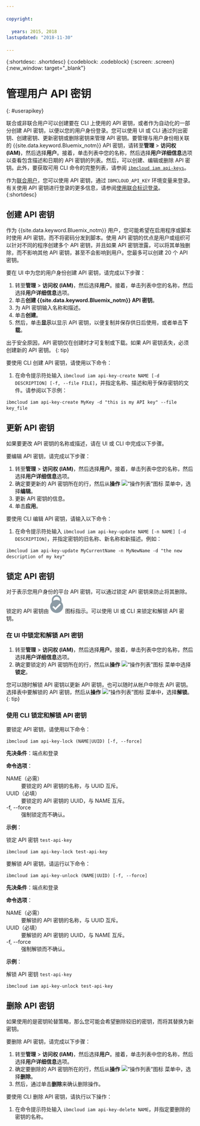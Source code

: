 ```yaml
---

copyright:

  years: 2015, 2018
lastupdated: "2018-11-30"

---
```


{:shortdesc: .shortdesc}
{:codeblock: .codeblock}
{:screen: .screen}
{:new_window: target="_blank"}

# 管理用户 API 密钥
{: #userapikey}

联合或非联合用户可以创建要在 CLI 上使用的 API 密钥，或者作为自动化的一部分创建 API 密钥，以便以您的用户身份登录。您可以使用 UI 或 CLI 通过列出密钥、创建密钥、更新密钥或删除密钥来管理 API 密钥。要管理与用户身份相关联的 {{site.data.keyword.Bluemix_notm}} API 密钥，请转至**管理** &gt; **访问权 (IAM)**，然后选择**用户**。接着，单击列表中您的名称，然后选择**用户详细信息**选项以查看包含描述和日期的 API 密钥的列表。然后，可以创建、编辑或删除 API 密钥。此外，要获取可用 CLI 命令的完整列表，请参阅 [`ibmcloud iam api-keys`](/docs/cli/reference/ibmcloud/cli_api_policy.html#ibmcloud_iam_api_keys)。

作为[联合用户](/docs/account/adminpublic.html#federatedid)，您可以使用 API 密钥，通过 `IBMCLOUD_API_KEY` 环境变量来登录。有关使用 API 密钥进行登录的更多信息，请参阅[使用联合标识登录](/docs/cli/login_federated_id.html#federated_id)。
{:shortdesc}

## 创建 API 密钥

作为 {{site.data.keyword.Bluemix_notm}} 用户，您可能希望在启用程序或脚本时使用 API 密钥，而不将密码分发到脚本。使用 API 密钥的优点是用户或组织可以针对不同的程序创建多个 API 密钥，并且如果 API 密钥泄露，可以将其单独删除，而不影响其他 API 密钥，甚至不会影响到用户。您最多可以创建 20 个 API 密钥。

要在 UI 中为您的用户身份创建 API 密钥，请完成以下步骤：

1. 转至**管理** &gt; **访问权 (IAM)**，然后选择**用户**。接着，单击列表中您的名称，然后选择**用户详细信息**选项。
2. 单击**创建 {{site.data.keyword.Bluemix_notm}} API 密钥**。
3. 为 API 密钥输入名称和描述。
4. 单击**创建**。
5. 然后，单击**显示**以显示 API 密钥，以便复制并保存供日后使用，或者单击**下载**。

出于安全原因，API 密钥仅在创建时才可复制或下载。如果 API 密钥丢失，必须创建新的 API 密钥。
{: tip}

要使用 CLI 创建 API 密钥，请使用以下命令：

1. 在命令提示符处输入 `ibmcloud iam api-key-create NAME [-d DESCRIPTION] [-f, --file FILE]`，并指定名称、描述和用于保存密钥的文件。请参阅以下示例：

```
ibmcloud iam api-key-create MyKey -d "this is my API key" --file key_file
```


## 更新 API 密钥

如果要更改 API 密钥的名称或描述，请在 UI 或 CLI 中完成以下步骤。

要编辑 API 密钥，请完成以下步骤：

1. 转至**管理** &gt; **访问权 (IAM)**，然后选择**用户**。接着，单击列表中您的名称，然后选择**用户详细信息**选项。
2. 确定要更新的 API 密钥所在的行，然后从**操作** ![“操作列表”图标](../icons/action-menu-icon.svg) 菜单中，选择**编辑**。
3. 更新 API 密钥的信息。
4. 单击**应用**。

要使用 CLI 编辑 API 密钥，请输入以下命令：

1. 在命令提示符处输入 `ibmcloud iam api-key-update NAME [-n NAME] [-d DESCRIPTION]`，并指定密钥的旧名称、新名称和新描述。例如：

```
ibmcloud iam api-key-update MyCurrentName -n MyNewName -d "the new description of my key"
```

## 锁定 API 密钥

对于表示您用户身份的平台 API 密钥，可以通过锁定 API 密钥来防止将其删除。锁定的 API 密钥由 ![“已锁定”图标](images/locked.svg "已锁定") 图标指示。可以使用 UI 或 CLI 来锁定和解锁 API 密钥。

### 在 UI 中锁定和解锁 API 密钥

1. 转至**管理** &gt; **访问权 (IAM)**，然后选择**用户**。接着，单击列表中您的名称，然后选择**用户详细信息**选项。
2. 确定要锁定的 API 密钥所在的行，然后从**操作** ![“操作列表”图标](../icons/action-menu-icon.svg) 菜单中选择**锁定**。

您可以随时解锁 API 密钥以更新 API 密钥，也可以随时从帐户中除去 API 密钥。选择表中要解锁的 API 密钥，然后从**操作** ![“操作列表”图标](../icons/action-menu-icon.svg) 菜单中，选择**解锁**。
{: tip}

### 使用 CLI 锁定和解锁 API 密钥

要锁定 API 密钥，请使用以下命令：

```
ibmcloud iam api-key-lock (NAME|UUID) [-f, --force]
```

<strong>先决条件</strong>：端点和登录

<strong>命令选项</strong>：
<dl>
<dt>NAME（必需）</dt>
<dd>要锁定的 API 密钥的名称，与 UUID 互斥。</dd>
<dt>UUID（必填）</dt>
<dd>要锁定的 API 密钥的 UUID，与 NAME 互斥。</dd>
<dt>-f, --force</dt>
<dd>强制锁定而不确认。</dd>
</dl>

<strong>示例</strong>：

锁定 API 密钥 `test-api-key`

```
ibmcloud iam api-key-lock test-api-key
```

要解锁 API 密钥，请运行以下命令：

```
ibmcloud iam api-key-unlock (NAME|UUID) [-f, --force]
```

<strong>先决条件</strong>：端点和登录

<strong>命令选项</strong>：
<dl>
<dt>NAME（必需）</dt>
<dd>要解锁的 API 密钥的名称，与 UUID 互斥。</dd>
<dt>UUID（必填）</dt>
<dd>要解锁的 API 密钥的 UUID，与 NAME 互斥。</dd>
<dt>-f, --force</dt>
<dd>强制解锁而不确认。</dd>
</dl>

<strong>示例</strong>：

解锁 API 密钥 `test-api-key`

```
ibmcloud iam api-key-unlock test-api-key
```


## 删除 API 密钥

如果使用的是密钥轮替策略，那么您可能会希望删除较旧的密钥，而将其替换为新密钥。

要删除 API 密钥，请完成以下步骤：

1. 转至**管理** &gt; **访问权 (IAM)**，然后选择**用户**。接着，单击列表中您的名称，然后选择**用户详细信息**选项。
2. 确定要删除的 API 密钥所在的行，然后从**操作** ![“操作列表”图标](../icons/action-menu-icon.svg) 菜单中，选择**删除**。
3. 然后，通过单击**删除**来确认删除操作。

要使用 CLI 删除 API 密钥，请执行以下操作：
1. 在命令提示符处输入 `ibmcloud iam api-key-delete NAME`，并指定要删除的密钥的名称。
